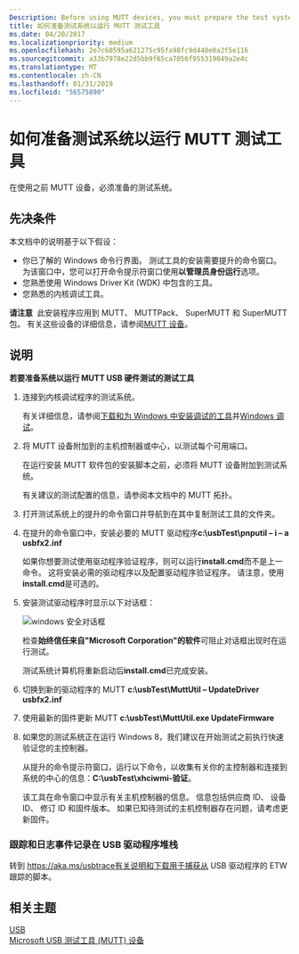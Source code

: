 ```yaml
---
Description: Before using MUTT devices, you must prepare the test system.
title: 如何准备测试系统以运行 MUTT 测试工具
ms.date: 04/20/2017
ms.localizationpriority: medium
ms.openlocfilehash: 2e7c60595a621275c95fa98fc9d448e0a2f5e116
ms.sourcegitcommit: a33b7978e22d5bb9f65ca7056f955319049a2e4c
ms.translationtype: MT
ms.contentlocale: zh-CN
ms.lasthandoff: 01/31/2019
ms.locfileid: "56575890"
---
```

# <a name="how-to-prepare-the-test-system-to-run-mutt-test-tools"></a>如何准备测试系统以运行 MUTT 测试工具


在使用之前 MUTT 设备，必须准备的测试系统。

## <a name="prerequisites"></a>先决条件


本文档中的说明基于以下假设：

-   你已了解的 Windows 命令行界面。 测试工具的安装需要提升的命令窗口。 为该窗口中，您可以打开命令提示符窗口使用**以管理员身份运行**选项。
-   您熟悉使用 Windows Driver Kit (WDK) 中包含的工具。
-   您熟悉的内核调试工具。

**请注意**  此安装程序应用到 MUTT、 MUTTPack、 SuperMUTT 和 SuperMUTT 包。 有关这些设备的详细信息，请参阅[MUTT 设备](microsoft-usb-test-tool--mutt--devices.md)。

 

## <a name="instructions"></a>说明


**若要准备系统以运行 MUTT USB 硬件测试的测试工具**

1.  连接到内核调试程序的测试系统。

    有关详细信息，请参阅[下载和为 Windows 中安装调试的工具](https://go.microsoft.com/fwlink/p/?linkid=236405)并[Windows 调试](https://go.microsoft.com/fwlink/p/?linkid=242503)。

2.  将 MUTT 设备附加到的主机控制器或中心，以测试每个可用端口。

    在运行安装 MUTT 软件包的安装脚本之前，必须将 MUTT 设备附加到测试系统。

    有关建议的测试配置的信息，请参阅本文档中的 MUTT 拓扑。

3.  打开测试系统上的提升的命令窗口并导航到在其中复制测试工具的文件夹。
4.  在提升的命令窗口中，安装必要的 MUTT 驱动程序**c:\\usbTest\\pnputil – i – a usbfx2.inf**

    如果你想要测试使用驱动程序验证程序，则可以运行**install.cmd**而不是上一命令。 这将安装必需的驱动程序以及配置驱动程序验证程序。 请注意，使用**install.cmd**是可选的。

5.  安装测试驱动程序时显示以下对话框：

    ![windows 安全对话框](images/fig9-winsec.png)

    检查**始终信任来自"Microsoft Corporation"的软件**可阻止对话框出现时在运行测试。

    测试系统计算机将重新启动后**install.cmd**已完成安装。

6.  切换到新的驱动程序的 MUTT **c:\\usbTest\\MuttUtil – UpdateDriver usbfx2.inf**
7.  使用最新的固件更新 MUTT **c:\\usbTest\\MuttUtil.exe UpdateFirmware**
8.  如果您的测试系统正在运行 Windows 8，我们建议在开始测试之前执行快速验证您的主控制器。

    从提升的命令提示符窗口，运行以下命令，以收集有关你的主控制器和连接到系统的中心的信息：**C:\\usbTest\\xhciwmi-验证**。

    该工具在命令窗口中显示有关主机控制器的信息。 信息包括供应商 ID、 设备 ID、 修订 ID 和固件版本。 如果已知待测试的主机控制器存在问题，请考虑更新固件。

### <a name="tracing-and-logging-events-in-the-usb-driver-stack"></a>跟踪和日志事件记录在 USB 驱动程序堆栈

转到 https://aka.ms/usbtrace有关说明和下载用于捕获从 USB 驱动程序的 ETW 跟踪的脚本。

## <a name="related-topics"></a>相关主题
[USB](https://msdn.microsoft.com/library/windows/hardware/ff538930)  
[Microsoft USB 测试工具 (MUTT) 设备](microsoft-usb-test-tool--mutt--devices.md)  



